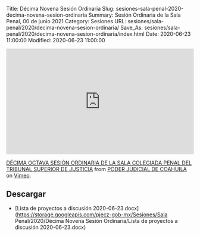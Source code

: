 Title: Décima Novena Sesión Ordinaria
Slug: sesiones-sala-penal-2020-decima-novena-sesion-ordinaria
Summary: Sesión Ordinaria de la Sala Penal, 00 de junio 2021
Category: Sesiones
URL: sesiones/sala-penal/2020/decima-novena-sesion-ordinaria/
Save_As: sesiones/sala-penal/2020/decima-novena-sesion-ordinaria/index.html
Date: 2020-06-23 11:00:00
Modified: 2020-06-23 11:00:00


<div style="padding:56.25% 0 0 0;position:relative;"><iframe src="https://player.vimeo.com/video/431523086" style="position:absolute;top:0;left:0;width:100%;height:100%;" frameborder="0" allow="autoplay; fullscreen" allowfullscreen></iframe></div><script src="https://player.vimeo.com/api/player.js"></script> <p><a href="https://vimeo.com/431523086">DÉCIMA OCTAVA SESIÓN ORDINARIA DE LA SALA COLEGIADA PENAL DEL TRIBUNAL SUPERIOR DE JUSTICIA</a> from <a href="https://vimeo.com/user103229504">PODER JUDICIAL DE COAHUILA</a> on <a href="https://vimeo.com">Vimeo</a>.</p>


## Descargar


* [Lista de proyectos a discusión 2020-06-23.docx](https://storage.googleapis.com/pjecz-gob-mx/Sesiones/Sala Penal/2020/Décima Novena Sesión Ordinaria/Lista de proyectos a discusión 2020-06-23.docx)


